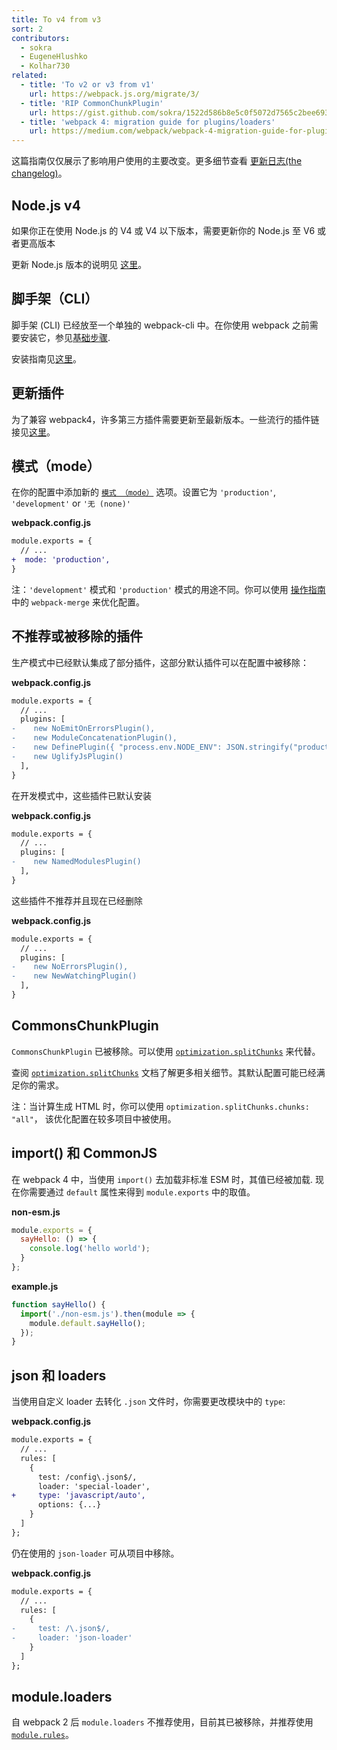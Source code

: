 ```yaml
---
title: To v4 from v3
sort: 2
contributors:
  - sokra
  - EugeneHlushko
  - Kolhar730
related:
  - title: 'To v2 or v3 from v1'
    url: https://webpack.js.org/migrate/3/
  - title: 'RIP CommonChunkPlugin'
    url: https://gist.github.com/sokra/1522d586b8e5c0f5072d7565c2bee693
  - title: 'webpack 4: migration guide for plugins/loaders'
    url: https://medium.com/webpack/webpack-4-migration-guide-for-plugins-loaders-20a79b927202
---
```


这篇指南仅仅展示了影响用户使用的主要改变。更多细节查看 [更新日志(the changelog)](https://github.com/webpack/webpack/releases)。


## Node.js v4

如果你正在使用 Node.js 的 V4 或 V4 以下版本，需要更新你的 Node.js 至 V6 或者更高版本

更新 Node.js 版本的说明见 [这里](https://stackoverflow.com/questions/10075990/upgrading-node-js-to-latest-version)。

## 脚手架（CLI）

脚手架 (CLI) 已经放至一个单独的  webpack-cli 中。在你使用 webpack 之前需要安装它，参见[基础步骤](/guides/getting-started/#basic-setup).

安装指南见[这里](/guides/installation)。


## 更新插件

为了兼容 webpack4，许多第三方插件需要更新至最新版本。一些流行的插件链接见[这里](https://github.com/webpack-contrib/awesome-webpack#webpack-plugins)。


## 模式（mode）

在你的配置中添加新的 [`模式 （mode）`](/configuration/mode/) 选项。设置它为 `'production'`, `'development'` or `'无 (none)'` 


__webpack.config.js__

``` diff
module.exports = {
  // ...
+  mode: 'production',
}
```

注：`'development'` 模式和 `'production'` 模式的用途不同。你可以使用 [操作指南](/guides/production/#setup) 中的 `webpack-merge` 来优化配置。

## 不推荐或被移除的插件

生产模式中已经默认集成了部分插件，这部分默认插件可以在配置中被移除：

__webpack.config.js__

``` diff
module.exports = {
  // ...
  plugins: [
-    new NoEmitOnErrorsPlugin(),
-    new ModuleConcatenationPlugin(),
-    new DefinePlugin({ "process.env.NODE_ENV": JSON.stringify("production") })
-    new UglifyJsPlugin()
  ],
}
```

在开发模式中，这些插件已默认安装

__webpack.config.js__

``` diff
module.exports = {
  // ...
  plugins: [
-    new NamedModulesPlugin()
  ],
}
```

这些插件不推荐并且现在已经删除

__webpack.config.js__

``` diff
module.exports = {
  // ...
  plugins: [
-    new NoErrorsPlugin(),
-    new NewWatchingPlugin()
  ],
}
```


## CommonsChunkPlugin

`CommonsChunkPlugin` 已被移除。可以使用 [`optimization.splitChunks`](/configuration/optimization/#optimizationsplitchunks) 来代替。

查阅 [`optimization.splitChunks`](/configuration/optimization/#optimizationsplitchunks) 文档了解更多相关细节。其默认配置可能已经满足你的需求。

注：当计算生成 HTML 时，你可以使用 `optimization.splitChunks.chunks: "all"`， 该优化配置在较多项目中被使用。

## import() 和 CommonJS

在 webpack 4 中，当使用 `import()` 去加载非标准 ESM 时，其值已经被加载. 现在你需要通过 `default` 属性来得到 `module.exports` 中的取值。

__non-esm.js__

``` javascript
module.exports = {
  sayHello: () => {
    console.log('hello world');
  }
};
```

__example.js__

``` javascript
function sayHello() {
  import('./non-esm.js').then(module => {
    module.default.sayHello();
  });
}
```

## json 和 loaders

当使用自定义 loader 去转化 `.json` 文件时，你需要更改模块中的 `type`:

__webpack.config.js__

``` diff
module.exports = {
  // ...
  rules: [
    {
      test: /config\.json$/,
      loader: 'special-loader',
+     type: 'javascript/auto',
      options: {...}
    }
  ]
};
```

仍在使用的 `json-loader` 可从项目中移除。

__webpack.config.js__

``` diff
module.exports = {
  // ...
  rules: [
    {
-     test: /\.json$/,
-     loader: 'json-loader'
    }
  ]
};
```

## module.loaders

自 webpack 2 后 `module.loaders` 不推荐使用，目前其已被移除，并推荐使用 [`module.rules`](/configuration/module/#rule)。

